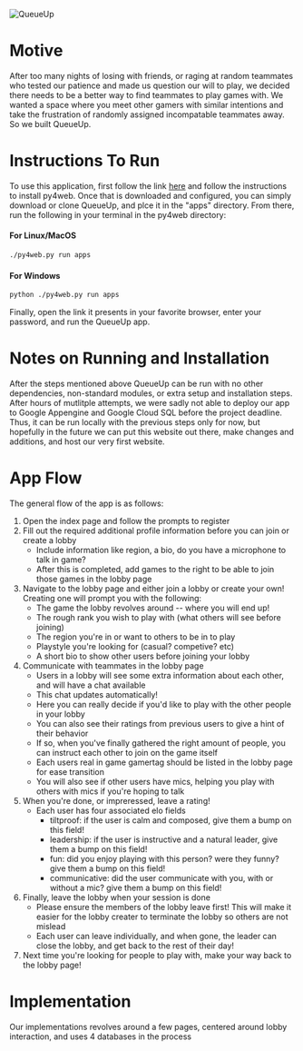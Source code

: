 ![QueueUp](https://drive.google.com/thumbnail?id=1ijZHvfT_vnazSPr7pKlxmTGpYO3KoMxQ)

# Motive
After too many nights of losing with friends, or raging at random teammates who tested our
patience and made us question our will to play, we decided there needs to be a better way
to find teammates to play games with. We wanted a space where you meet other gamers with
similar intentions and take the frustration of randomly assigned incompatable teammates away.  
So we built QueueUp.

# Instructions To Run
To use this application, first follow the link [here](https://github.com/web2py/py4web) and follow the instructions
to install py4web. Once that is downloaded and configured, you can simply download or clone QueueUp, and plce it in the
"apps" directory. From there, run the following in your terminal in the py4web directory:

#### For Linux/MacOS
```bash
./py4web.py run apps
```
#### For Windows
```bash
python ./py4web.py run apps
```

Finally, open the link it presents in your favorite browser, enter your password, and run the QueueUp app.

# Notes on Running and Installation
After the steps mentioned above QueueUp can be run with no other dependencies, non-standard modules, 
or extra setup and installation steps. After hours of mutlitple attempts, we were sadly not able to
deploy our app to Google Appengine and Google Cloud SQL before the project deadline. Thus, it can be run locally 
with the previous steps only for now, but hopefully in the future we can put this website out there, make changes
and additions, and host our very first website. 

# App Flow
The general flow of the app is as follows:

1. Open the index page and follow the prompts to register
2. Fill out the required additional profile information before you can join or create a lobby
    - Include information like region, a bio, do you have a microphone to talk in game?
    - After this is completed, add games to the right to be able to join those games in the lobby page
3. Navigate to the lobby page and either join a lobby or create your own! Creating one will prompt you with the following:
    - The game the lobby revolves around -- where you will end up!
    - The rough rank you wish to play with (what others will see before joining)
    - The region you're in or want to others to be in to play
    - Playstyle you're looking for (casual? competive? etc)
    - A short bio to show other users before joining your lobby
4. Communicate with teammates in the lobby page
    - Users in a lobby will see some extra information about each other, and will have a chat available
    - This chat updates automatically!
    - Here you can really decide if you'd like to play with the other people in your lobby
    - You can also see their ratings from previous users to give a hint of their behavior
    - If so, when you've finally gathered the right amount of people, you can instruct each other to join on the game itself
    - Each users real in game gamertag should be listed in the lobby page for ease transition
    - You will also see if other users have mics, helping you play with others with mics if you're hoping to talk
5. When you're done, or impreressed, leave a rating!
    - Each user has four associated elo fields
        - tiltproof: if the user is calm and composed, give them a bump on this field!
        - leadership: if the user is instructive and a natural leader, give them a bump on this field!
        - fun: did you enjoy playing with this person? were they funny? give them a bump on this field!
        - communicative: did the user communicate with you, with or without a mic? give them a bump on this field!
6. Finally, leave the lobby when your session is done
    - Please ensure the members of the lobby leave first! This will make it easier for the lobby creater to terminate the lobby so others are not mislead
    - Each user can leave individually, and when gone, the leader can close the lobby, and get back to the rest of their day!
7. Next time you're looking for people to play with, make your way back to the lobby page!

# Implementation
Our implementations revolves around a few pages, centered around lobby interaction, and uses 4 databases in the process


